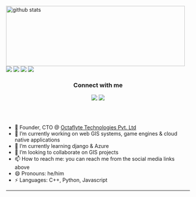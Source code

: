 <p>
  <img align="left" width="490" height="165" src="https://github-readme-stats.vercel.app/api?username=theoway&show_icons=true&theme=radical" alt="github stats"/>
  <a href="https://github.com/anuraghazra/github-readme-stats">
  </a>
  <p>
    <img src="https://views.whatilearened.today/views/github/theoway/views.svg"/>
    <a href="https://github.com/theoway?tab=followers"><img src="https://img.shields.io/github/followers/theoway?color=%234CC61E&label=GitHub%20Followers%20%3A"/></a>
    <a href="https://github.com/theoway?tab=repositories"><img src="https://badges.frapsoft.com/os/v2/open-source.svg?v=103"/></a>
    <a href="mailto:umangkalra10@gmail.com?subject=[GitHub]%20🔥%20Ask%20me%20anything&body=Hello%20Theo%2C%0A%0AI am%20sending%20you%20this%20mail%20after%20seeing%20your%20GitHub profile%20to..."><img src="https://img.shields.io/badge/Ask%20me-anything-1abc9c.svg"/></a>
  </p>
</p>

<h3 align="center">Connect with me</h3>
<p align="center">
  <a href= "https://www.linkedin.com/in/umang-kalra-202a44169/"><img src="https://img.icons8.com/dusk/48/000000/linkedin.png"/></a>
  <a href= "https://twitter.com/WayTheo"><img src="https://img.icons8.com/dusk/48/000000/twitter.png"/></a>
</p>

<br/><br/>

- ‍💼 Founder, CTO @ [Octaflyte Technologies Pvt. Ltd](https://www.octaflyte.com/)
- 🔭 I’m currently working on web GIS systems, game engines & cloud native applications
- 🌱 I’m currently learning django & Azure
- 👯 I’m looking to collaborate on GIS projects
- 📫 How to reach me: you can reach me from the social media links above
- 😄 Pronouns: he/him
- ⚡ Languages: C++, Python, Javascript
----
